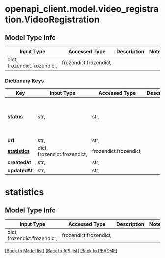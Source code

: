 # openapi_client.model.video_registration.VideoRegistration

## Model Type Info
Input Type | Accessed Type | Description | Notes
------------ | ------------- | ------------- | -------------
dict, frozendict.frozendict,  | frozendict.frozendict,  |  | 

### Dictionary Keys
Key | Input Type | Accessed Type | Description | Notes
------------ | ------------- | ------------- | ------------- | -------------
**status** | str,  | str,  |  | must be one of ["unsubmitted", "submitted", "confirmed", "invalid_format", ] 
**url** | str,  | str,  |  | [optional] 
**[statistics](#statistics)** | dict, frozendict.frozendict,  | frozendict.frozendict,  |  | [optional] 
**createdAt** | str,  | str,  |  | [optional] 
**updatedAt** | str,  | str,  |  | [optional] 

# statistics

## Model Type Info
Input Type | Accessed Type | Description | Notes
------------ | ------------- | ------------- | -------------
dict, frozendict.frozendict,  | frozendict.frozendict,  |  | 

[[Back to Model list]](../../README.md#documentation-for-models) [[Back to API list]](../../README.md#documentation-for-api-endpoints) [[Back to README]](../../README.md)

